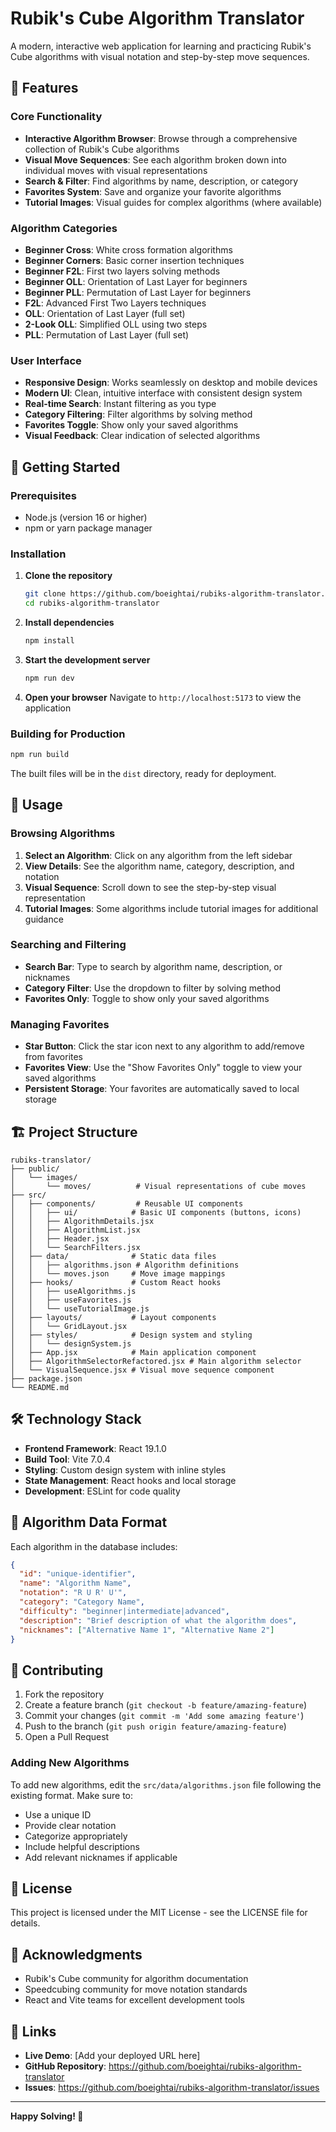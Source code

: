 # Rubik's Cube Algorithm Translator

A modern, interactive web application for learning and practicing Rubik's Cube algorithms with visual notation and step-by-step move sequences.

## 🎯 Features

### Core Functionality
- **Interactive Algorithm Browser**: Browse through a comprehensive collection of Rubik's Cube algorithms
- **Visual Move Sequences**: See each algorithm broken down into individual moves with visual representations
- **Search & Filter**: Find algorithms by name, description, or category
- **Favorites System**: Save and organize your favorite algorithms
- **Tutorial Images**: Visual guides for complex algorithms (where available)

### Algorithm Categories
- **Beginner Cross**: White cross formation algorithms
- **Beginner Corners**: Basic corner insertion techniques
- **Beginner F2L**: First two layers solving methods
- **Beginner OLL**: Orientation of Last Layer for beginners
- **Beginner PLL**: Permutation of Last Layer for beginners
- **F2L**: Advanced First Two Layers techniques
- **OLL**: Orientation of Last Layer (full set)
- **2-Look OLL**: Simplified OLL using two steps
- **PLL**: Permutation of Last Layer (full set)

### User Interface
- **Responsive Design**: Works seamlessly on desktop and mobile devices
- **Modern UI**: Clean, intuitive interface with consistent design system
- **Real-time Search**: Instant filtering as you type
- **Category Filtering**: Filter algorithms by solving method
- **Favorites Toggle**: Show only your saved algorithms
- **Visual Feedback**: Clear indication of selected algorithms

## 🚀 Getting Started

### Prerequisites
- Node.js (version 16 or higher)
- npm or yarn package manager

### Installation

1. **Clone the repository**
   ```bash
   git clone https://github.com/boeightai/rubiks-algorithm-translator.git
   cd rubiks-algorithm-translator
   ```

2. **Install dependencies**
   ```bash
   npm install
   ```

3. **Start the development server**
   ```bash
   npm run dev
   ```

4. **Open your browser**
   Navigate to `http://localhost:5173` to view the application

### Building for Production

```bash
npm run build
```

The built files will be in the `dist` directory, ready for deployment.

## 📖 Usage

### Browsing Algorithms
1. **Select an Algorithm**: Click on any algorithm from the left sidebar
2. **View Details**: See the algorithm name, category, description, and notation
3. **Visual Sequence**: Scroll down to see the step-by-step visual representation
4. **Tutorial Images**: Some algorithms include tutorial images for additional guidance

### Searching and Filtering
- **Search Bar**: Type to search by algorithm name, description, or nicknames
- **Category Filter**: Use the dropdown to filter by solving method
- **Favorites Only**: Toggle to show only your saved algorithms

### Managing Favorites
- **Star Button**: Click the star icon next to any algorithm to add/remove from favorites
- **Favorites View**: Use the "Show Favorites Only" toggle to view your saved algorithms
- **Persistent Storage**: Your favorites are automatically saved to local storage

## 🏗️ Project Structure

```
rubiks-translator/
├── public/
│   └── images/
│       └── moves/          # Visual representations of cube moves
├── src/
│   ├── components/         # Reusable UI components
│   │   ├── ui/            # Basic UI components (buttons, icons)
│   │   ├── AlgorithmDetails.jsx
│   │   ├── AlgorithmList.jsx
│   │   ├── Header.jsx
│   │   └── SearchFilters.jsx
│   ├── data/              # Static data files
│   │   ├── algorithms.json # Algorithm definitions
│   │   └── moves.json     # Move image mappings
│   ├── hooks/             # Custom React hooks
│   │   ├── useAlgorithms.js
│   │   ├── useFavorites.js
│   │   └── useTutorialImage.js
│   ├── layouts/           # Layout components
│   │   └── GridLayout.jsx
│   ├── styles/            # Design system and styling
│   │   └── designSystem.js
│   ├── App.jsx            # Main application component
│   ├── AlgorithmSelectorRefactored.jsx # Main algorithm selector
│   └── VisualSequence.jsx # Visual move sequence component
├── package.json
└── README.md
```

## 🛠️ Technology Stack

- **Frontend Framework**: React 19.1.0
- **Build Tool**: Vite 7.0.4
- **Styling**: Custom design system with inline styles
- **State Management**: React hooks and local storage
- **Development**: ESLint for code quality

## 📝 Algorithm Data Format

Each algorithm in the database includes:

```json
{
  "id": "unique-identifier",
  "name": "Algorithm Name",
  "notation": "R U R' U'",
  "category": "Category Name",
  "difficulty": "beginner|intermediate|advanced",
  "description": "Brief description of what the algorithm does",
  "nicknames": ["Alternative Name 1", "Alternative Name 2"]
}
```

## 🤝 Contributing

1. Fork the repository
2. Create a feature branch (`git checkout -b feature/amazing-feature`)
3. Commit your changes (`git commit -m 'Add some amazing feature'`)
4. Push to the branch (`git push origin feature/amazing-feature`)
5. Open a Pull Request

### Adding New Algorithms

To add new algorithms, edit the `src/data/algorithms.json` file following the existing format. Make sure to:
- Use a unique ID
- Provide clear notation
- Categorize appropriately
- Include helpful descriptions
- Add relevant nicknames if applicable

## 📄 License

This project is licensed under the MIT License - see the LICENSE file for details.

## 🙏 Acknowledgments

- Rubik's Cube community for algorithm documentation
- Speedcubing community for move notation standards
- React and Vite teams for excellent development tools

## 🔗 Links

- **Live Demo**: [Add your deployed URL here]
- **GitHub Repository**: https://github.com/boeightai/rubiks-algorithm-translator
- **Issues**: https://github.com/boeightai/rubiks-algorithm-translator/issues

---

**Happy Solving! 🧩**
